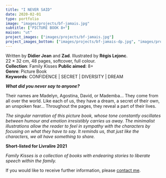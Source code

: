 ```yaml
---
title: "I NEVER SAID"
date: 2020-02-01
type: portfolio
image: "images/projects/bf-jamais.jpg"
subtitle: ["PICTURE BOOK 8+"]
maison: "ut"
project_images: ["images/projects/bf-jamais.jpg"]
project_images_bottom: ["images/projects/bf-jamais-dp.jpg", "images/projects/bf-jamais-dp2.jpg"]
---
```


Written by **Didier Jean** and **Zad**. 
Illustrated by **Régis Lejonc**.   
22 × 32 cm, 48 pages, softcover, full colour.  
**Collection**: Family Kisses 
**Public aimed**: 8+   
**Genre**: Picture Book      
**Keywords**: CONFIDENCE | SECRET | DIVERSITY | DREAM   


***What did you never say to anyone?***


Their names are Madelyn, Agostina, David, or Mademba...
They come from all over the world. 
Like each of us, they have a dream, a secret of their own, an unspoken fear...
Throughout the pages, they reveal a part of their lives.

*The singular narration of this picture book, whose tone constantly oscillates between humour and emotion irresistibly carries us away.* 
*The minimalist illustrations allow the reader to feel in sympathy with the characters by focusing on what they have to say.* 
*It reminds us, that just like the characters, we all have something to share.*      


**Short-listed for Livralire 2021**





*Family Kisses is a collection of books with endearing stories to liberate speech within the family.*




If you would like to receive further information, please [contact me](mailto:melanie.guillaumin.edition@gmail.com).


